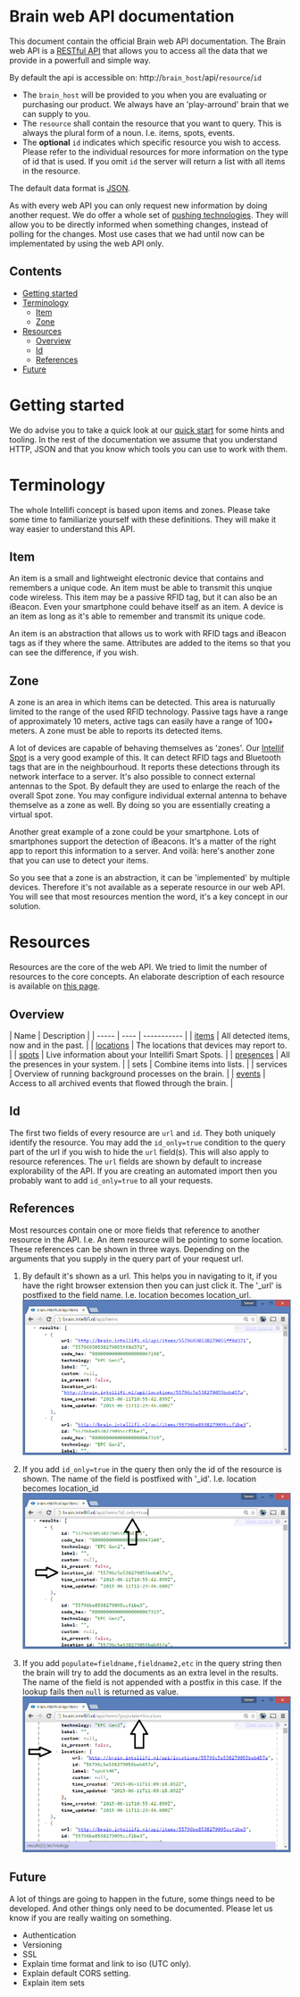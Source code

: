 Brain web API documentation
===========================

This document contain the official Brain web API documentation. The Brain web API is a [RESTful API](https://en.wikipedia.org/wiki/Representational_state_transfer) that allows you to access all the data that we provide in a powerfull and simple way.

By default the api is accessible on: http://`brain_host`/api/`resource`/`id`
* The `brain_host` will be provided to you when you are evaluating or purchasing our product. We always have an 'play-arround' brain that we can supply to you.
* The `resource` shall contain the resource that you want to query. This is always the plural form of a noun. I.e. items, spots, events.
* The **optional** `id` indicates which specific resource you wish to access. Please refer to the individual resources for more information on the type of id that is used. If you omit `id` the server will return a list with all items in the resource.

The default data format is [JSON](https://en.wikipedia.org/wiki/JSON).

As with every web API you can only request new information by doing another request. We do offer a whole set of [pushing technologies](https://github.com/intellifi-nl/doc-push). They will allow you to be directly informed when something changes, instead of polling for the changes. Most use cases that we had until now can be implementated by using the web API only.

Contents
--------
* [Getting started](#getting-started)
* [Terminology](#terminology)
  * [Item](#item)
  * [Zone](#zone)
* [Resources](#resources)
  * [Overview](#overview)
  * [Id](#id)    
  * [References](#references)  
* [Future](#future)

Getting started
===============

We do advise you to take a quick look at our [quick start](quick-start.md) for some hints and tooling. In the rest of the documentation we assume that you understand HTTP, JSON and that you know which tools you can use to work with them.

Terminology
===========

The whole Intellifi concept is based upon items and zones. Please take some time to familiarize yourself with these definitions. They will make it way easier to understand this API.

Item
----

An item is a small and lightweight electronic device that contains and remembers a unique code. An item must be able to transmit this unqiue code wireless. This item may be a passive RFID tag, but it can also be an iBeacon. Even your smartphone could behave itself as an item. A device is an item as long as it's able to remember and transmit its unique code.

An item is an abstraction that allows us to work with RFID tags and iBeacon tags as if they where the same. Attributes are added to the items so that you can see the difference, if you wish.

Zone
----

A zone is an area in which items can be detected. This area is naturually limited to the range of the used RFID technology. Passive tags have a range of approximately 10 meters, active tags can easily have a range of 100+ meters. A zone must be able to reports its detected items.

A lot of devices are capable of behaving themselves as 'zones'. Our [Intellif Spot](http://intellifi.nl/home/products/) is a very good example of this. It can detect RFID tags and Bluetooth tags that are in the neighbourhoud. It reports these detections through its network interface to a server. It's also possible to connect external antennas to the Spot. By default they are used to enlarge the reach of the overall Spot zone. You may configure individual external antenna to behave themselve as a zone as well. By doing so you are essentially creating a virtual spot. 

Another great example of a zone could be your smartphone. Lots of smartphones support the detection of iBeacons. It's a matter of the right app to report this information to a server. And voilà: here's another zone that you can use to detect your items.

So you see that a zone is an abstraction, it can be 'implemented' by multiple devices. Therefore it's not available as a seperate resource in our web API. You will see that most resources mention the word, it's a key concept in our solution.

Resources
=========

Resources are the core of the web API. We tried to limit the number of resources to the core concepts. An elaborate description of each resource is available on [this page](resources.md).

Overview
--------

| Name | Description | 
| ----- | ---- | ----------- |
| [items](resources.md#items) | All detected items, now and in the past. |
| [locations](resources.md#locations) | The locations that devices may report to. |
| [spots](resources.md#spots) | Live information about your Intellifi Smart Spots. |
| [presences](resources.md#presences) | All the presences in your system. |
| sets | Combine items into lists. |
| services | Overview of running background processes on the brain. |
| [events](resources.md#events) | Access to all archived events that flowed through the brain. |

Id
--

The first two fields of every resource are `url` and `id`. They both uniquely identify the resource. You may add the `id_only=true` condition to the query part of the url if you wish to hide the `url` field(s). This will also apply to resource references. The `url` fields are shown by default to increase explorability of the API. If you are creating an automated import then you probably want to add `id_only=true` to all your requests.

References
----------

Most resources contain one or more fields that reference to another resource in the API. I.e. An item resource will be pointing to some location. These references can be shown in three ways. Depending on the arguments that you supply in the query part of your request url.

1. By default it's shown as a url. This helps you in navigating to it, if you have the right browser extension then you can just click it. The '_url' is postfixed to the field name. I.e. location becomes location_url.
![](https://raw.githubusercontent.com/intellifi-nl/doc-webapi/master/explore.png)

2. If you add `id_only=true` in the query then only the id of the resource is shown. The name of the field is postfixed with '_id'. I.e. location becomes location_id
![](https://raw.githubusercontent.com/intellifi-nl/doc-webapi/master/explore_idonly.png)

3. If you add `populate=fieldname,fieldname2,etc` in the query string then the brain will try to add the documents as an extra level in the results. The name of the field is not appended with a postfix in this case. If the lookup fails then `null` is returned as value.
![](https://raw.githubusercontent.com/intellifi-nl/doc-webapi/master/explore_populate.png)

Future
------

A lot of things are going to happen in the future, some things need to be developed. And other things only need to be documented. Please let us know if you are really waiting on something.
* Authentication
* Versioning
* SSL
* Explain time format and link to iso (UTC only).
* Explain default CORS setting.
* Explain item sets

